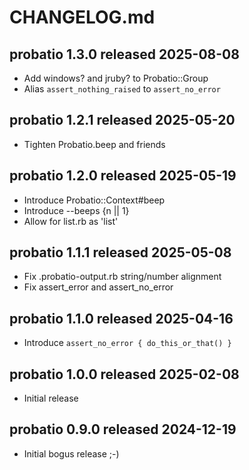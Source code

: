 
# CHANGELOG.md


## probatio 1.3.0 released 2025-08-08

* Add windows? and jruby? to Probatio::Group
* Alias `assert_nothing_raised` to `assert_no_error`


## probatio 1.2.1 released 2025-05-20

* Tighten Probatio.beep and friends


## probatio 1.2.0 released 2025-05-19

* Introduce Probatio::Context#beep
* Introduce --beeps {n || 1}
* Allow for list.rb as 'list'


## probatio 1.1.1 released 2025-05-08

* Fix .probatio-output.rb string/number alignment
* Fix assert_error and assert_no_error


## probatio 1.1.0 released 2025-04-16

* Introduce `assert_no_error { do_this_or_that() }`


## probatio 1.0.0 released 2025-02-08

* Initial release


## probatio 0.9.0 released 2024-12-19

* Initial bogus release ;-)

